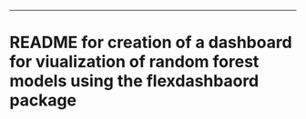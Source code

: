 ****************************************************************

# README for creation of a dashboard for viualization of random forest models using the flexdashbaord package 

